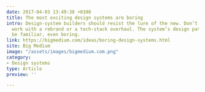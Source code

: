 ```yaml
---
date: 2017-04-03 13:49:38 +0100
title: The most exciting design systems are boring
intro: Design-system builders should resist the lure of the new. Don’t confuse design-system
  work with a rebrand or a tech-stack overhaul. The system’s design patterns should
  be familiar, even boring.
link: https://bigmedium.com/ideas/boring-design-systems.html
site: Big Medium
image: "/assets/images/bigmedium.com.png"
category:
- Design systems
type: Article
preview: ''

---
```

